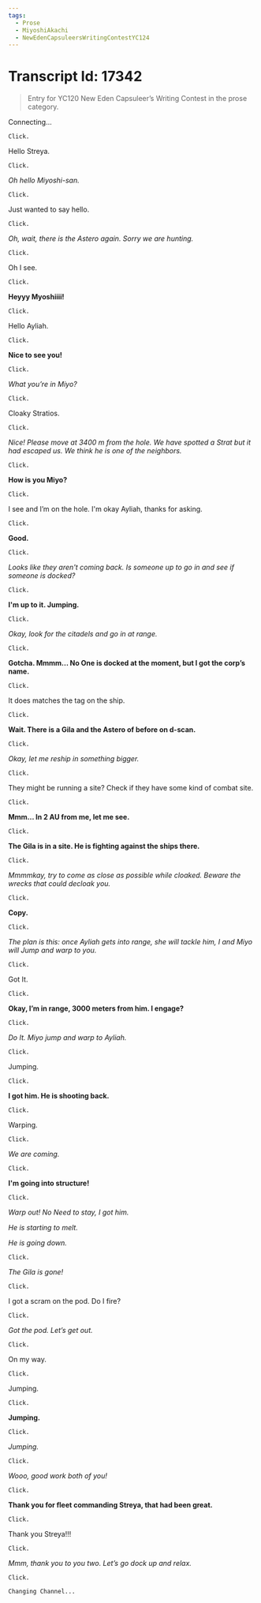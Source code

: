 ```yaml
---
tags:
  - Prose
  - MiyoshiAkachi
  - NewEdenCapsuleersWritingContestYC124
---
```


# Transcript Id: 17342

> Entry for YC120 New Eden Capsuleer’s Writing Contest in the prose category.


  Connecting...

    Click.

Hello Streya.

    Click.

*Oh hello Miyoshi-san.*

    Click.

Just wanted to say hello.

    Click.

*Oh, wait, there is the Astero again. Sorry we are hunting.*

    Click.

Oh I see.

    Click.

**Heyyy Myoshiiii!**

    Click.

Hello Ayliah.

    Click.

**Nice to see you!**

    Click.

*What you’re in Miyo?*

    Click.

Cloaky Stratios.

    Click.

*Nice! Please move at 3400 m from the hole. We have spotted a Strat but it had escaped us. We think he is one of the neighbors.*

    Click.

**How is you Miyo?**

    Click.

I see and I’m on the hole. I'm okay Ayliah, thanks for asking.

    Click.

**Good.**

    Click.

*Looks like they aren't coming back. Is someone up to go in and see if someone is docked?*

    Click.

**I'm up to it. Jumping.**

    Click.

*Okay, look for the citadels and go in at range.*

    Click.

**Gotcha. Mmmm... No One is docked at the moment, but I got the corp’s name.**

    Click.

It does matches the tag on the ship.

    Click.

**Wait. There is a Gila and the Astero of before on d-scan.**

    Click.

*Okay, let me reship in something bigger.*

    Click.

They might be running a site? Check if they have some kind of combat site.

    Click.

**Mmm... In 2 AU from me, let me see.**

    Click.

**The Gila is in a site. He is fighting against the ships there.**

    Click.

*Mmmmkay, try to come as close as possible while cloaked. Beware the wrecks that could decloak you.*

    Click.

**Copy.**

    Click.

*The plan is this: once Ayliah gets into range, she will tackle him, I and Miyo will Jump and warp to you.*

    Click.

Got It.

    Click.

**Okay, I’m in range, 3000 meters from him. I engage?**

    Click.

*Do It. Miyo jump and warp to Ayliah.*

    Click.

Jumping.

    Click.

**I got him. He is shooting back.**

    Click.

Warping.

    Click.

*We are coming.*

    Click.

**I'm going into structure!**

    Click.

*Warp out! No Need to stay, I got him.*

*He is starting to melt.*

*He is going down.*

    Click.

*The Gila is gone!*

    Click.

I got a scram on the pod. Do I fire?

    Click.

*Got the pod. Let’s get out.*

    Click.

On my way.

    Click.

Jumping.

    Click.

**Jumping.**

    Click.

*Jumping.*

    Click.

*Wooo, good work both of you!*

    Click.

**Thank you for fleet commanding Streya, that had been great.**

    Click.

Thank you Streya!!!

    Click.

*Mmm, thank you to you two. Let’s go dock up and relax.*

    Click.

    Changing Channel...